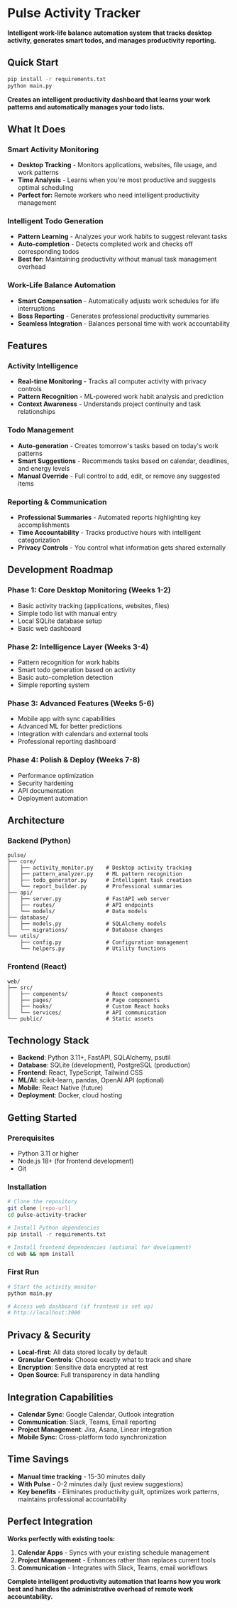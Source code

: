 # Pulse Activity Tracker

**Intelligent work-life balance automation system that tracks desktop activity, generates smart todos, and manages productivity reporting.**

## Quick Start

```bash
pip install -r requirements.txt
python main.py
```

**Creates an intelligent productivity dashboard that learns your work patterns and automatically manages your todo lists.**

## What It Does

### Smart Activity Monitoring
- **Desktop Tracking** - Monitors applications, websites, file usage, and work patterns
- **Time Analysis** - Learns when you're most productive and suggests optimal scheduling
- **Perfect for:** Remote workers who need intelligent productivity management

### Intelligent Todo Generation
- **Pattern Learning** - Analyzes your work habits to suggest relevant tasks
- **Auto-completion** - Detects completed work and checks off corresponding todos
- **Best for:** Maintaining productivity without manual task management overhead

### Work-Life Balance Automation
- **Smart Compensation** - Automatically adjusts work schedules for life interruptions
- **Boss Reporting** - Generates professional productivity summaries
- **Seamless Integration** - Balances personal time with work accountability

## Features

### Activity Intelligence
- **Real-time Monitoring** - Tracks all computer activity with privacy controls
- **Pattern Recognition** - ML-powered work habit analysis and prediction
- **Context Awareness** - Understands project continuity and task relationships

### Todo Management
- **Auto-generation** - Creates tomorrow's tasks based on today's work patterns
- **Smart Suggestions** - Recommends tasks based on calendar, deadlines, and energy levels
- **Manual Override** - Full control to add, edit, or remove any suggested items

### Reporting & Communication
- **Professional Summaries** - Automated reports highlighting key accomplishments
- **Time Accountability** - Tracks productive hours with intelligent categorization
- **Privacy Controls** - You control what information gets shared externally

## Development Roadmap

### Phase 1: Core Desktop Monitoring (Weeks 1-2)
- Basic activity tracking (applications, websites, files)
- Simple todo list with manual entry
- Local SQLite database setup
- Basic web dashboard

### Phase 2: Intelligence Layer (Weeks 3-4)
- Pattern recognition for work habits
- Smart todo generation based on activity
- Basic auto-completion detection
- Simple reporting system

### Phase 3: Advanced Features (Weeks 5-6)
- Mobile app with sync capabilities
- Advanced ML for better predictions
- Integration with calendars and external tools
- Professional reporting dashboard

### Phase 4: Polish & Deploy (Weeks 7-8)
- Performance optimization
- Security hardening
- API documentation
- Deployment automation

## Architecture

### Backend (Python)
```
pulse/
├── core/
│   ├── activity_monitor.py    # Desktop activity tracking
│   ├── pattern_analyzer.py    # ML pattern recognition
│   ├── todo_generator.py      # Intelligent task creation
│   └── report_builder.py      # Professional summaries
├── api/
│   ├── server.py              # FastAPI web server
│   ├── routes/                # API endpoints
│   └── models/                # Data models
├── database/
│   ├── models.py              # SQLAlchemy models
│   └── migrations/            # Database changes
└── utils/
    ├── config.py              # Configuration management
    └── helpers.py             # Utility functions
```

### Frontend (React)
```
web/
├── src/
│   ├── components/            # React components
│   ├── pages/                 # Page components
│   ├── hooks/                 # Custom React hooks
│   └── services/              # API communication
└── public/                    # Static assets
```

## Technology Stack

- **Backend**: Python 3.11+, FastAPI, SQLAlchemy, psutil
- **Database**: SQLite (development), PostgreSQL (production)
- **Frontend**: React, TypeScript, Tailwind CSS
- **ML/AI**: scikit-learn, pandas, OpenAI API (optional)
- **Mobile**: React Native (future)
- **Deployment**: Docker, cloud hosting

## Getting Started

### Prerequisites
- Python 3.11 or higher
- Node.js 18+ (for frontend development)
- Git

### Installation
```bash
# Clone the repository
git clone [repo-url]
cd pulse-activity-tracker

# Install Python dependencies
pip install -r requirements.txt

# Install frontend dependencies (optional for development)
cd web && npm install
```

### First Run
```bash
# Start the activity monitor
python main.py

# Access web dashboard (if frontend is set up)
# http://localhost:3000
```

## Privacy & Security

- **Local-first**: All data stored locally by default
- **Granular Controls**: Choose exactly what to track and share
- **Encryption**: Sensitive data encrypted at rest
- **Open Source**: Full transparency in data handling

## Integration Capabilities

- **Calendar Sync**: Google Calendar, Outlook integration
- **Communication**: Slack, Teams, Email reporting
- **Project Management**: Jira, Asana, Linear integration
- **Mobile Sync**: Cross-platform todo synchronization

## Time Savings

- **Manual time tracking** - 15-30 minutes daily
- **With Pulse** - 0-2 minutes daily (just review suggestions)
- **Key benefits** - Eliminates productivity guilt, optimizes work patterns, maintains professional accountability

## Perfect Integration

**Works perfectly with existing tools:**
1. **Calendar Apps** - Syncs with your existing schedule management
2. **Project Management** - Enhances rather than replaces current tools  
3. **Communication** - Integrates with Slack, Teams, email workflows

**Complete intelligent productivity automation that learns how you work best and handles the administrative overhead of remote work accountability.**
